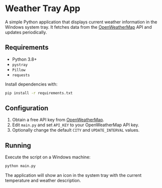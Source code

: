 # Weather Tray App

A simple Python application that displays current weather information in the Windows system tray. It fetches data from the [OpenWeatherMap](https://openweathermap.org/) API and updates periodically.

## Requirements
- Python 3.8+
- `pystray`
- `Pillow`
- `requests`

Install dependencies with:

```bash
pip install -r requirements.txt
```

## Configuration
1. Obtain a free API key from [OpenWeatherMap](https://openweathermap.org/api).
2. Edit `main.py` and set `API_KEY` to your OpenWeatherMap API key.
3. Optionally change the default `CITY` and `UPDATE_INTERVAL` values.

## Running
Execute the script on a Windows machine:

```bash
python main.py
```

The application will show an icon in the system tray with the current temperature and weather description.
